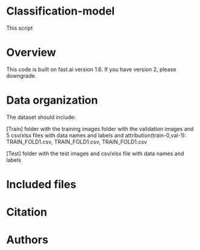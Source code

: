 # Classification-model
This script
# Overview
This code is built on fast.ai version 1.6. If you have version 2, please downgrade.

# Data organization
The dataset should include:

[Train] folder with the training images
folder with the validation images and 
 5 csv/xlsx files with data names and labels and attribution(train-0,val-1):
 TRAIN_FOLD1.csv, TRAIN_FOLD1.csv, TRAIN_FOLD1.csv

[Test] folder with the test images and csv/xlsx file with data names and labels


# Included files

# Citation

# Authors


